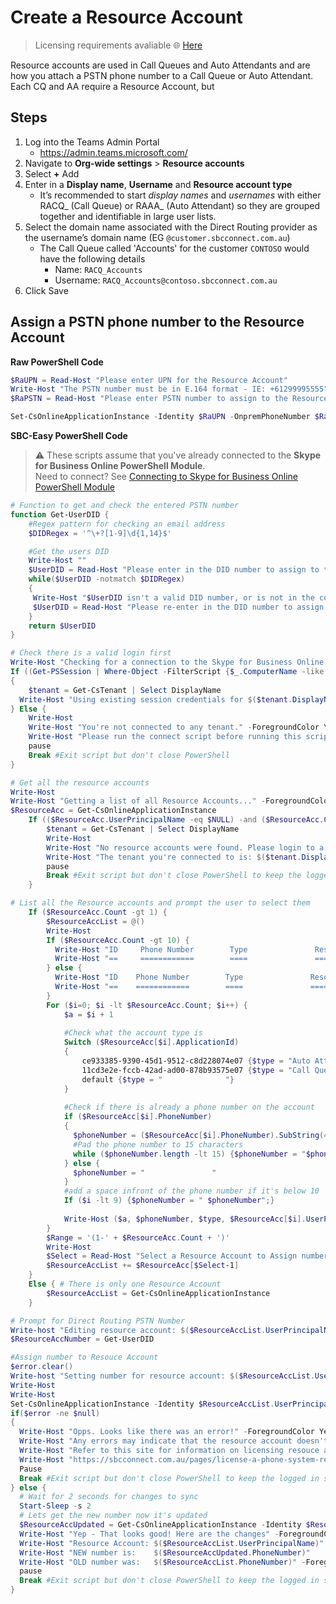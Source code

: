 # Create a Resource Account
> Licensing requirements avaliable 🌐 [Here](License-Requirements.md#auto-attendants-and-call-queues)

Resource accounts are used in Call Queues and Auto Attendants and are how you attach a PSTN phone number to a Call Queue or Auto Attendant.
Each CQ and AA require a Resource Account, but 

## Steps
1. Log into the Teams Admin Portal 
   - https://admin.teams.microsoft.com/ 
1. Navigate to **Org-wide settings** > **Resource accounts** 
1. Select **+** Add 
1. Enter in a **Display name**, **Username** and **Resource account type** 
   - It’s recommended to start *display names* and *usernames* with either RACQ_ (Call Queue) or RAAA_ (Auto Attendant) so they are grouped together and identifiable in large user lists. 
1. Select the domain name associated with the Direct Routing provider as the username’s domain name (EG `@customer.sbcconnect.com.au`)
   - The Call Queue called 'Accounts' for the customer `CONTOSO` would have the following details
     - Name: `RACQ_Accounts`
     - Username: `RACQ_Accounts@contoso.sbcconnect.com.au`
1. Click Save 



## Assign a PSTN phone number to the Resource Account
<i class="fas fa-terminal"></i> **Raw PowerShell Code**
````PowerShell
$RaUPN = Read-Host "Please enter UPN for the Resource Account"
Write-Host "The PSTN number must be in E.164 format - IE: +61299995555" -BackgroundColor Yellow -ForegroundColor Black
$RaPSTN = Read-Host "Please enter PSTN number to assign to the Resource Account"

Set-CsOnlineApplicationInstance -Identity $RaUPN -OnpremPhoneNumber $RaPSTN
`````

<i class="fas fa-keyboard"></i> **SBC-Easy PowerShell Code**
> ⚠ These scripts assume that you've already connected to the **Skype for Business Online PowerShell Module**.\
Need to connect? See [Connecting to Skype for Business Online PowerShell Module](connecting-to-sfbo-ps-module.md)

````PowerShell
# Function to get and check the entered PSTN number
function Get-UserDID {
    #Regex pattern for checking an email address
    $DIDRegex = '^\+?[1-9]\d{1,14}$'

    #Get the users DID
    Write-Host ""
    $UserDID = Read-Host "Please enter in the DID number to assign to the resource account"
    while($UserDID -notmatch $DIDRegex)
    {
     Write-Host "$UserDID isn't a valid DID number, or is not in the correct format. A DID must be in E.164 Format. IE: +61299995555" -ForegroundColor Yellow
     $UserDID = Read-Host "Please re-enter in the DID number to assign to the resource account"
    }
    return $UserDID
}

# Check there is a valid login first
Write-Host "Checking for a connection to the Skype for Business Online Powershell Module" -ForegroundColor Green
If ((Get-PSSession | Where-Object -FilterScript {$_.ComputerName -like '*.online.lync.com'}).State -eq 'Opened')
{
	$tenant = Get-CsTenant | Select DisplayName
  Write-Host "Using existing session credentials for $($tenant.DisplayName)" -ForegroundColor Green
} Else {
	Write-Host
	Write-Host "You're not connected to any tenant." -ForegroundColor Yellow
	Write-Host "Please run the connect script before running this script" -ForegroundColor Yellow
	pause
	Break #Exit script but don't close PowerShell
}

# Get all the resource accounts
Write-Host
Write-Host "Getting a list of all Resource Accounts..." -ForegroundColor Green
$ResourceAcc = Get-CsOnlineApplicationInstance
    If (($ResourceAcc.UserPrincipalName -eq $NULL) -and ($ResourceAcc.Count -eq 0)) {
        $tenant = Get-CsTenant | Select DisplayName
        Write-Host
        Write-Host "No resource accounts were found. Please login to a tenant that has resource accounts before running this script." -ForegroundColor Yellow
        Write-Host "The tenant you're connected to is: $($tenant.DisplayName)" -ForegroundColor Yellow
        pause
        Break #Exit script but don't close PowerShell to keep the logged in session
    }

# List all the Resource accounts and prompt the user to select them
    If ($ResourceAcc.Count -gt 1) {
        $ResourceAccList = @()
        Write-Host
        If ($ResourceAcc.Count -gt 10) {
          Write-Host "ID     Phone Number        Type               Resource Account"
          Write-Host "==     ============        ====               ============"
        } else {
          Write-Host "ID    Phone Number        Type               Resource Account"
          Write-Host "==    ============        ====               ============"
        }
        For ($i=0; $i -lt $ResourceAcc.Count; $i++) {
            $a = $i + 1
            
            #Check what the account type is
            Switch ($ResourceAcc[$i].ApplicationId)
            {
                ce933385-9390-45d1-9512-c8d228074e07 {$type = "Auto Attendant"}
                11cd3e2e-fccb-42ad-ad00-878b93575e07 {$type = "Call Queue    "}
                default {$type = "              "}
            }
            
            #Check if there is already a phone number on the account
            if ($ResourceAcc[$i].PhoneNumber)
            {
              $phoneNumber = ($ResourceAcc[$i].PhoneNumber).SubString(4)
              #Pad the phone number to 15 characters
              while ($phoneNumber.length -lt 15) {$phoneNumber = "$phoneNumber "}
            } else {
              $phoneNumber = "               "
            }
            #add a space infront of the phone number if it's below 10
            If ($i -lt 9) {$phoneNumber = " $phoneNumber";}
            
            Write-Host ($a, $phoneNumber, $type, $ResourceAcc[$i].UserPrincipalName) -Separator "     "
        }
        $Range = '(1-' + $ResourceAcc.Count + ')'
        Write-Host
        $Select = Read-Host "Select a Resource Account to Assign number to" $Range
        $ResourceAccList += $ResourceAcc[$Select-1]
    }
    Else { # There is only one Resource Account
        $ResourceAccList = Get-CsOnlineApplicationInstance
    }

# Prompt for Direct Routing PSTN Number
Write-host "Editing resource account: $($ResourceAccList.UserPrincipalName)"
$ResourceAccNumber = Get-UserDID

#Assign number to Resouce Account
$error.clear()
Write-host "Setting number for resource account: $($ResourceAccList.UserPrincipalName)"
Write-Host
Write-Host
Set-CsOnlineApplicationInstance -Identity $ResourceAccList.UserPrincipalName -OnpremPhoneNumber $ResourceAccNumber | Out-Null
if($error -ne $null)
{
  Write-Host "Opps. Looks like there was an error!" -ForegroundColor Yellow
  Write-Host "Any errors may indicate that the resource account doesn't have a license OR the number is already in use."
  Write-Host "Refer to this site for information on licensing resouce accounts" -ForegroundColor Yellow
  Write-Host "https://sbcconnect.com.au/pages/license-a-phone-system-resource-account.html" -ForegroundColor Yellow
  Pause
  Break #Exit script but don't close PowerShell to keep the logged in session
} else {
  # Wait for 2 seconds for changes to sync
  Start-Sleep -s 2
  # Lets get the new number now it's updated
  $ResourceAccUpdated = Get-CsOnlineApplicationInstance -Identity $ResourceAccList.UserPrincipalName
  Write-Host "Yep - That looks good! Here are the changes" -ForegroundColor Green
  Write-Host "Resource Account: $($ResourceAccList.UserPrincipalName)"
  Write-Host "NEW number is:    $($ResourceAccUpdated.PhoneNumber)"
  Write-Host "OLD number was:   $($ResourceAccList.PhoneNumber)" -ForegroundColor Gray
  pause
  Break #Exit script but don't close PowerShell to keep the logged in session
}
````
